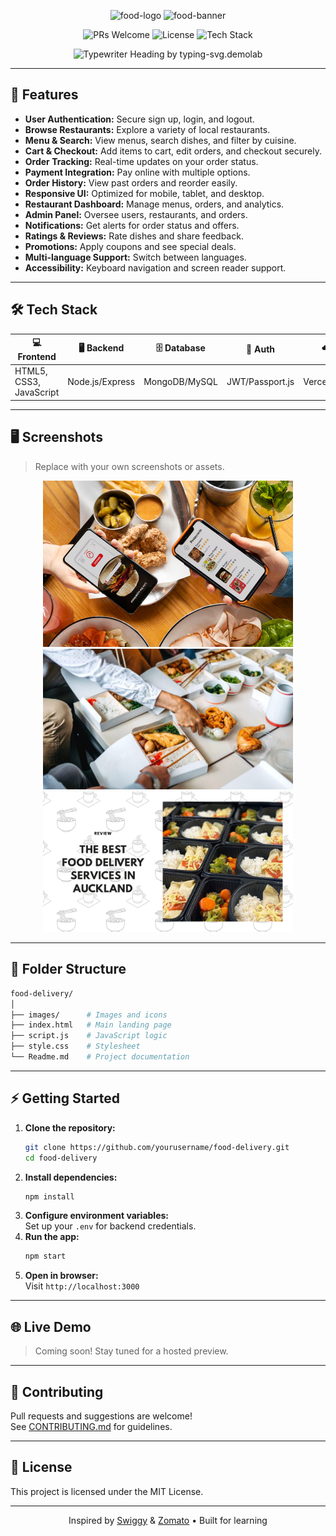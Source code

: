 <p align="center">
  <img width="50" height="50" alt="food-logo" src= />
  <img width="100" height="100" alt="food-banner" src="https://github.com/user-attachments/assets/37529373-9013-485f-a9ea-c2f914d32029" />
</p>

<p align="center">
  <img src="https://img.shields.io/badge/PRs-welcome-brightgreen.svg" alt="PRs Welcome"/>
  <img src="https://img.shields.io/github/license/yourusername/food-delivery" alt="License"/>
  <img src="https://img.shields.io/badge/Made%20with-%F0%9F%8D%94%20HTML%20%7C%20CSS%20%7C%20JS-blue" alt="Tech Stack"/>
</p>

<p align="center">
  <img src="https://readme-typing-svg.demolab.com?font=Fira+Code&size=32&pause=1000&color=E1306C&center=true&vCenter=true&width=900&lines=Order+your+favorite+meals.;Fast+delivery+to+your+door.;Discover+new+restaurants.;Experience+Food+Delivery,+reimagined." alt="Typewriter Heading by typing-svg.demolab" />
  <br/>
</p>

---

## 🚀 Features

- **User Authentication:** Secure sign up, login, and logout.
- **Browse Restaurants:** Explore a variety of local restaurants.
- **Menu & Search:** View menus, search dishes, and filter by cuisine.
- **Cart & Checkout:** Add items to cart, edit orders, and checkout securely.
- **Order Tracking:** Real-time updates on your order status.
- **Payment Integration:** Pay online with multiple options.
- **Order History:** View past orders and reorder easily.
- **Responsive UI:** Optimized for mobile, tablet, and desktop.
- **Restaurant Dashboard:** Manage menus, orders, and analytics.
- **Admin Panel:** Oversee users, restaurants, and orders.
- **Notifications:** Get alerts for order status and offers.
- **Ratings & Reviews:** Rate dishes and share feedback.
- **Promotions:** Apply coupons and see special deals.
- **Multi-language Support:** Switch between languages.
- **Accessibility:** Keyboard navigation and screen reader support.

---

## 🛠️ Tech Stack

| 💻 Frontend              | 🖥️ Backend         | 🗄️ Database         | 🔑 Auth                | ☁️ Hosting                |
|-------------------------|--------------------|---------------------|------------------------|---------------------------|
| HTML5, CSS3, JavaScript | Node.js/Express    | MongoDB/MySQL       | JWT/Passport.js        | Vercel/Heroku/AWS         |

---

## 🖥️ Screenshots

> Replace with your own screenshots or assets.

<p align="center">
  <img src="images/1.png" alt="Homepage" width="400"/>
  <img src="images/2.png" alt="Menu Page" width="400"/>
  <img src="images/3.png" alt="Order Tracking" width="400"/>
</p>

---

## 📂 Folder Structure

```bash
food-delivery/
│
├── images/      # Images and icons
├── index.html   # Main landing page
├── script.js    # JavaScript logic
├── style.css    # Stylesheet
└── Readme.md    # Project documentation
```

---

## ⚡ Getting Started

1. **Clone the repository:**
   ```sh
   git clone https://github.com/yourusername/food-delivery.git
   cd food-delivery
   ```
2. **Install dependencies:**
   ```sh
   npm install
   ```
3. **Configure environment variables:**  
   Set up your `.env` for backend credentials.
4. **Run the app:**
   ```sh
   npm start
   ```
5. **Open in browser:**  
   Visit `http://localhost:3000`

---

## 🌐 Live Demo

> Coming soon! Stay tuned for a hosted preview.

---

## 🤝 Contributing

Pull requests and suggestions are welcome!  
See [CONTRIBUTING.md](CONTRIBUTING.md) for guidelines.

---

## 📄 License

This project is licensed under the MIT License.

---

<p align="center">
  Inspired by <a href="https://www.swiggy.com/" target="_blank">Swiggy</a> & <a href="https://www.zomato.com/" target="_blank">Zomato</a> • Built for learning
